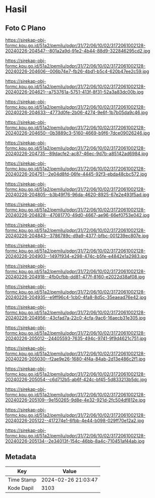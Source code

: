 # Hasil

## Foto C Plano

https://sirekap-obj-formc.kpu.go.id/51a2/pemilu/pdpr/31/72/06/10/02/3172061002128-20240226-204547--801a2a9d-91e2-4b44-88d9-322846295cd2.jpg

https://sirekap-obj-formc.kpu.go.id/51a2/pemilu/pdpr/31/72/06/10/02/3172061002128-20240226-204606--006b74e7-fb26-4bd1-b5c4-620b47ee2c59.jpg

https://sirekap-obj-formc.kpu.go.id/51a2/pemilu/pdpr/31/72/06/10/02/3172061002128-20240226-204621--a753761a-5751-413f-8f31-52a3a83dc00b.jpg

https://sirekap-obj-formc.kpu.go.id/51a2/pemilu/pdpr/31/72/06/10/02/3172061002128-20240226-204633--4773d0fe-2b06-4274-9e6f-1b7b05da9c46.jpg

https://sirekap-obj-formc.kpu.go.id/51a2/pemilu/pdpr/31/72/06/10/02/3172061002128-20240226-204650--0b3889c3-5160-4669-b9f6-7dce09026246.jpg

https://sirekap-obj-formc.kpu.go.id/51a2/pemilu/pdpr/31/72/06/10/02/3172061002128-20240226-204735--89dacfe2-ac87-46ec-9d7b-a85142ad6984.jpg

https://sirekap-obj-formc.kpu.go.id/51a2/pemilu/pdpr/31/72/06/10/02/3172061002128-20240226-204751--2e04d8fd-06fe-4445-92f3-ebda48cbc572.jpg

https://sirekap-obj-formc.kpu.go.id/51a2/pemilu/pdpr/31/72/06/10/02/3172061002128-20240226-204805--b3b49f76-96da-4620-8925-67e2e493f5ad.jpg

https://sirekap-obj-formc.kpu.go.id/51a2/pemilu/pdpr/31/72/06/10/02/3172061002128-20240226-204828--47081770-49d0-4667-ae96-66ef0753e042.jpg

https://sirekap-obj-formc.kpu.go.id/51a2/pemilu/pdpr/31/72/06/10/02/3172061002128-20240226-204843--3786789c-d9a9-4377-bfbc-001239ec807e.jpg

https://sirekap-obj-formc.kpu.go.id/51a2/pemilu/pdpr/31/72/06/10/02/3172061002128-20240226-204903--1497f934-e298-474c-b5fe-e4842e1a2983.jpg

https://sirekap-obj-formc.kpu.go.id/51a2/pemilu/pdpr/31/72/06/10/02/3172061002128-20240226-204918--4fb0cfbb-dd81-477f-8160-e2022d38af08.jpg

https://sirekap-obj-formc.kpu.go.id/51a2/pemilu/pdpr/31/72/06/10/02/3172061002128-20240226-204935--e9ff96c4-1cb0-4fa8-8d5c-35eaead76e42.jpg

https://sirekap-obj-formc.kpu.go.id/51a2/pemilu/pdpr/31/72/06/10/02/3172061002128-20240226-204956--43cfad7a-22c0-4cfa-9ac6-16aecb31e305.jpg

https://sirekap-obj-formc.kpu.go.id/51a2/pemilu/pdpr/31/72/06/10/02/3172061002128-20240226-205012--24405593-7635-494c-9741-9f9d4621c751.jpg

https://sirekap-obj-formc.kpu.go.id/51a2/pemilu/pdpr/31/72/06/10/02/3172061002128-20240226-205030--f2ae9e26-1680-4f4a-84ab-2d13e486c2f1.jpg

https://sirekap-obj-formc.kpu.go.id/51a2/pemilu/pdpr/31/72/06/10/02/3172061002128-20240226-205054--c6d712b5-ab6f-424c-bf45-5d833213b5dc.jpg

https://sirekap-obj-formc.kpu.go.id/51a2/pemilu/pdpr/31/72/06/10/02/3172061002128-20240226-205109--9e150265-9d8e-4e32-921d-2fc504df812e.jpg

https://sirekap-obj-formc.kpu.go.id/51a2/pemilu/pdpr/31/72/06/10/02/3172061002128-20240226-205122--417274e1-6fbb-4e44-b098-029ff70e12a2.jpg

https://sirekap-obj-formc.kpu.go.id/51a2/pemilu/pdpr/31/72/06/10/02/3172061002128-20240226-205134--2e34013f-154c-46bb-8a4c-710451af44ab.jpg


## Metadata

| Key        | Value               |
| ---------- | ------------------- |
| Time Stamp | 2024-02-26 21:03:47 |
| Kode Dapil | 3103                |



